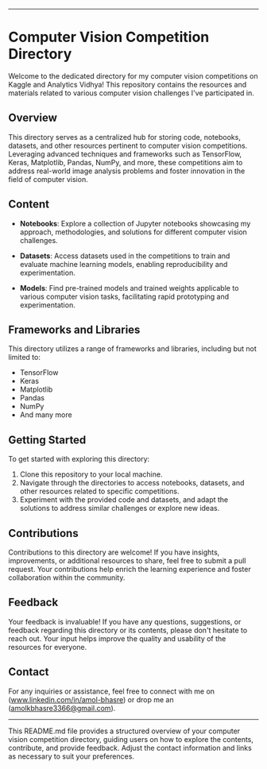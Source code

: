 
---

# Computer Vision Competition Directory

Welcome to the dedicated directory for my computer vision competitions on Kaggle and Analytics Vidhya! This repository contains the resources and materials related to various computer vision challenges I've participated in.

## Overview

This directory serves as a centralized hub for storing code, notebooks, datasets, and other resources pertinent to computer vision competitions. Leveraging advanced techniques and frameworks such as TensorFlow, Keras, Matplotlib, Pandas, NumPy, and more, these competitions aim to address real-world image analysis problems and foster innovation in the field of computer vision.

## Content

- **Notebooks**: Explore a collection of Jupyter notebooks showcasing my approach, methodologies, and solutions for different computer vision challenges.
  
- **Datasets**: Access datasets used in the competitions to train and evaluate machine learning models, enabling reproducibility and experimentation.

- **Models**: Find pre-trained models and trained weights applicable to various computer vision tasks, facilitating rapid prototyping and experimentation.

## Frameworks and Libraries

This directory utilizes a range of frameworks and libraries, including but not limited to:

- TensorFlow
- Keras
- Matplotlib
- Pandas
- NumPy
- And many more

## Getting Started

To get started with exploring this directory:

1. Clone this repository to your local machine.
2. Navigate through the directories to access notebooks, datasets, and other resources related to specific competitions.
3. Experiment with the provided code and datasets, and adapt the solutions to address similar challenges or explore new ideas.

## Contributions

Contributions to this directory are welcome! If you have insights, improvements, or additional resources to share, feel free to submit a pull request. Your contributions help enrich the learning experience and foster collaboration within the community.

## Feedback

Your feedback is invaluable! If you have any questions, suggestions, or feedback regarding this directory or its contents, please don't hesitate to reach out. Your input helps improve the quality and usability of the resources for everyone.

## Contact

For any inquiries or assistance, feel free to connect with me on (www.linkedin.com/in/amol-bhasre) or drop me an (amolkbhasre3366@gmail.com).

---

This README.md file provides a structured overview of your computer vision competition directory, guiding users on how to explore the contents, contribute, and provide feedback. Adjust the contact information and links as necessary to suit your preferences.
